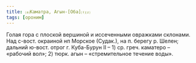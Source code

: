 ```yaml
---
title: ⒜Каматра, Агын-[Оба]⒯⒵
tags: [ороним]
---
```


Голая гора с плоской вершиной и иссеченными овражками склонами. Над с-вост.
окраиной нп Морское (Судак.), на п. берегу р. Шелен; дальний ю-вост. отрог г.
Куба-Бурун II – 1) ср. греч. каматеро – «рабочий вол»; 2) тюрк. агын –
«стремительное течение воды».
